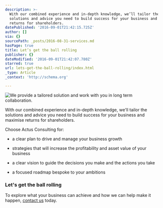 ```yaml
---
description: >-
  With our combined experience and in-depth knowledge, we’ll tailor the
  solutions and advice you need to build success for your business and maximise
  returns for shareholders.
datePublished: '2016-09-01T21:42:15.725Z'
author: []
via: {}
sourcePath: _posts/2016-08-31-services.md
hasPage: true
title: Let’s get the ball rolling
publisher: {}
dateModified: '2016-09-01T21:42:07.780Z'
starred: true
url: lets-get-the-ball-rolling/index.html
_type: Article
_context: 'http://schema.org'

---
```

![We provide a tailored solution and work with you in long term collaboration.](https://the-grid-user-content.s3-us-west-2.amazonaws.com/ee6a22bb-bcae-4cf7-93b4-bd18ecefdb63.jpg)

With our combined experience and in-depth knowledge, we'll tailor the solutions and advice you need to build success for your business and maximise returns for shareholders.

Choose Actus Consulting for:

* a clear plan to drive and manage your business growth

* strategies that will increase the profitability and asset value of your business

* a clear vision to guide the decisions you make and the actions you take

* a focused roadmap bespoke to your ambitions

### Let's get the ball rolling

To explore what your business can achieve and how we can help make it happen, [contact us][0] today.

[0]: http://www.actusconsulting.co.uk/#!contact/cgv7